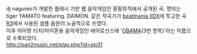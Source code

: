 dj nagureo가 개발한 플래시 기반 웹 음악게임인 팡팡뮤직에서 공개된 곡. 명의는 tiger YAMATO featuring.
DAIMON. 같은 작곡가가 [beatmania IIDX](beatmania%20IIDX.md)에 투고한 곡
[R3](R3.md)에서 사용된 샘플 음원이 노골적으로 쓰였다.  
이후 아이팟 터치/아이폰용 음악게임인 에어로신스에 '[OBAMA](%EC%98%A4%EB%B0%94%EB%A7%88.md)(3번
항목)'라는 이름으로 수록되었다.  
<http://pan2music.net/play.php?id=pp31>

